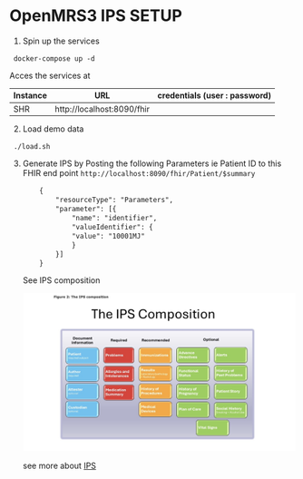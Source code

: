 # OpenMRS3 IPS SETUP

1. Spin up the services

```
 docker-compose up -d
```

Acces the services at 

| Instance  |     URL       | credentials (user : password)|
|---------- |:-------------:|------:                       |
| SHR      | http://localhost:8090/fhir  |   | 


2. Load demo data 

 ```
  ./load.sh
 ```

 3. Generate IPS by Posting the following Parameters ie Patient ID to this FHIR end point ```http://localhost:8090/fhir/Patient/$summary```
   
    ```
        {
            "resourceType": "Parameters",
            "parameter": [{
                "name": "identifier",
                "valueIdentifier": {
                "value": "10001MJ"
                }
            }]
        } 
    ```

    See IPS composition

    ![IPS](./image.png)

    see more about [IPS](https://build.fhir.org/ig/HL7/fhir-ips/)




